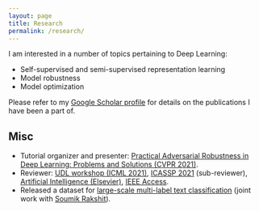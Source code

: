 ```yaml
---
layout: page
title: Research
permalink: /research/
---
```

I am interested in a number of topics pertaining to Deep Learning:

* Self-supervised and semi-supervised representation learning
* Model robustness
* Model optimization

Please refer to my [Google Scholar profile](https://scholar.google.com/citations?user=ecW-EE4AAAAJ&hl=en#) for details
on the publications I have been a part of. 

## Misc

- Tutorial organizer and presenter: [Practical Adversarial Robustness in Deep Learning: Problems and Solutions (CVPR 2021)](https://sites.google.com/view/par-2021).
- Reviewer: [UDL workshop (ICML 2021)](https://sites.google.com/view/udlworkshop2021/home), [ICASSP 2021](https://www.2021.ieeeicassp.org/) (sub-reviewer), [Artificial Intelligence (Elsevier)](https://www.journals.elsevier.com/artificial-intelligence), [IEEE Access](https://ieeeaccess.ieee.org/).
- Released a dataset for [large-scale multi-label text classification](https://github.com/soumik12345/multi-label-text-classification) (joint work with [Soumik Rakshit](https://github.com/soumik12345)).

[^1]:This is our report for this [CVPR 2021 competition](https://competitions.codalab.org/competitions/28113). The report contains solution approaches from the teams (including ours) that got the top positions.
[^2]:This paper demonstrates the solution approach our team took to finish as the first runners-up at [this competition](https://nasa-impact.github.io/etci2021/) organized by the NASA Impact team. It got accepted for an oral presentation at the [ESA-ECMWF workshop 2021](https://www.ml4esop.esa.int/agenda). 
